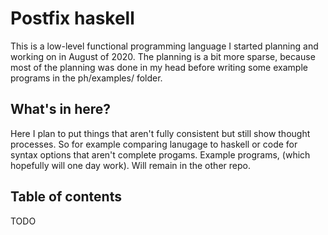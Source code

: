 # Postfix haskell
This is a low-level functional programming language I started planning and working on in August of 2020. The planning is a bit more sparse, because most of the planning was done in my head before writing some example programs in the ph/examples/ folder.

## What's in here?
Here I plan to put things that aren't fully consistent but still show thought processes. So for example comparing lanugage to haskell or code for syntax options that aren't complete progams. Example programs, (which hopefully will one day work). Will remain in the other repo.

## Table of contents
TODO

